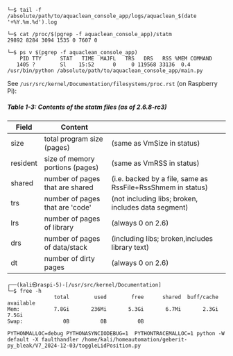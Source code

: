

```
└─$ tail -f /absolute/path/to/aquaclean_console_app/logs/aquaclean_$(date '+%Y.%m.%d').log
```

```
└─$ cat /proc/$(pgrep -f aquaclean_console_app)/statm  
29892 8284 3094 1535 0 7607 0
```

```
└─$ ps v $(pgrep -f aquaclean_console_app)                                          
    PID TTY      STAT   TIME  MAJFL   TRS   DRS   RSS %MEM COMMAND
   1405 ?        Sl    15:52      0     0 119568 33136  0.4 /usr/bin/python /absolute/path/to/aquaclean_console_app/main.py

```


See `/usr/src/kernel/Documentation/filesystems/proc.rst` (on Raspberry Pi):

##### Table 1-3: Contents of the statm files (as of 2.6.8-rc3) 

| Field    | Content                    |                            |
| --- | --- | ---|
| size     | total program size (pages) | (same as VmSize in status) |
| resident | size of memory portions  (pages)   | (same as VmRSS in status)  |
| shared   | number of pages that are shared | (i.e. backed by a file, same as RssFile+RssShmem in status) |                            |
| trs      | number of pages that are \'code\'                  | (not including libs; broken, includes data segment) |
| lrs      | number of pages of library | (always 0 on 2.6)          |
| drs      | number of pages of data/stack                        | (including libs; broken,includes library text)                         |
| dt       | number of dirty pages | (always 0 on 2.6)              |



```
┌──(kali㉿raspi-5)-[/usr/src/kernel/Documentation]
└─$ free -h                                            
               total        used        free      shared  buff/cache   available
Mem:           7.8Gi       236Mi       5.3Gi       6.7Mi       2.3Gi       7.5Gi
Swap:             0B          0B          0B                                              
```


`PYTHONMALLOC=debug PYTHONASYNCIODEBUG=1  PYTHONTRACEMALLOC=1 python -W default -X faulthandler /home/kali/homeautomation/geberit-py_bleak/V7_2024-12-03/toggleLidPosition.py`

